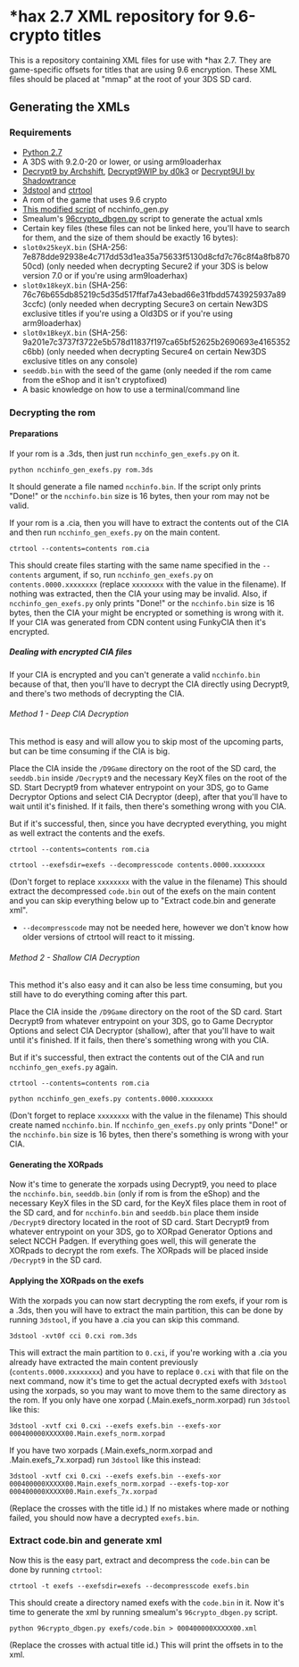 # \*hax 2.7 XML repository for 9.6-crypto titles
This is a repository containing XML files for use with *hax 2.7. They are game-specific offsets for titles that are using 9.6 encryption. These XML files should be placed at "mmap" at the root of your 3DS SD card.

## Generating the XMLs

### Requirements

- [Python 2.7](https://www.python.org/downloads/release/python-2711/)
- A 3DS with 9.2.0-20 or lower, or using arm9loaderhax
- [Decrypt9 by Archshift](https://github.com/archshift/Decrypt9), [Decrypt9WIP by d0k3](https://github.com/d0k3/Decrypt9) or [Decrypt9UI by Shadowtrance](https://github.com/shadowtrance/Decrypt9)
- [3dstool](https://github.com/dnasdw/3dstool) and [ctrtool](https://github.com/profi200/Project_CTR)
- A rom of the game that uses 9.6 crypto
- [This modified script](https://gist.github.com/ihaveamac/304bb69e98fc4ce2d5c9) of ncchinfo_gen.py
- Smealum's [96crypto_dbgen.py](https://github.com/smealum/ninjhax2.x/blob/master/scripts/96crypto_dbgen.py) script to generate the actual xmls
- Certain key files (these files can not be linked here, you'll have to search for them, and the size of them should be exactly 16 bytes):
 - `slot0x25keyX.bin` (SHA-256: 7e878dde92938e4c717dd53d1ea35a75633f5130d8cfd7c76c8f4a8fb87050cd) (only needed when decrypting Secure2 if your 3DS is below version 7.0 or if you're using arm9loaderhax)
 - `slot0x18keyX.bin` (SHA-256: 76c76b655db85219c5d35d517ffaf7a43ebad66e31fbdd5743925937a893ccfc) (only needed when decrypting Secure3 on certain New3DS exclusive titles if you're using a Old3DS or if you're using arm9loaderhax)
 - `slot0x1BkeyX.bin` (SHA-256: 9a201e7c3737f3722e5b578d11837f197ca65bf52625b2690693e4165352c6bb) (only needed when decrypting Secure4 on certain New3DS exclusive titles on any console)
- `seeddb.bin` with the seed of the game (only needed if the rom came from the eShop and it isn't cryptofixed)
- A basic knowledge on how to use a terminal/command line

### Decrypting the rom

#### Preparations

If your rom is a .3ds, then just run `ncchinfo_gen_exefs.py` on it.
```
python ncchinfo_gen_exefs.py rom.3ds
```
It should generate a file named `ncchinfo.bin`. If the script only prints "Done!" or the `ncchinfo.bin` size is 16 bytes, then your rom may not be valid.

If your rom is a .cia, then you will have to extract the contents out of the CIA and then run `ncchinfo_gen_exefs.py` on the main content.
```
ctrtool --contents=contents rom.cia
```
This should create files starting with the same name specified in the `--contents` argument, if so, run `ncchinfo_gen_exefs.py` on `contents.0000.xxxxxxxx` (replace `xxxxxxxx` with the value in the filename).
If nothing was extracted, then the CIA your using may be invalid.
Also, if `ncchinfo_gen_exefs.py` only prints "Done!" or the `ncchinfo.bin` size is 16 bytes, then the CIA your might be encrypted or something is wrong with it. If your CIA was generated from CDN content using FunkyCIA then it's encrypted.

##### Dealing with encrypted CIA files

If your CIA is encrypted and you can't generate a valid `ncchinfo.bin` because of that, then you'll have to decrypt the CIA directly using Decrypt9, and there's two methods of decrypting the CIA.

###### Method 1 - Deep CIA Decryption

This method is easy and will allow you to skip most of the upcoming parts, but can be time consuming if the CIA is big.

Place the CIA inside the `/D9Game` directory on the root of the SD card, the `seeddb.bin` inside `/Decrypt9` and the necessary KeyX files on the root of the SD.
Start Decrypt9 from whatever entrypoint on your 3DS, go to Game Decryptor Options and select CIA Decryptor (deep), after that you'll have to wait until it's finished.
If it fails, then there's something wrong with you CIA.

But if it's successful, then, since you have decrypted everything, you might as well extract the contents and the exefs.
```
ctrtool --contents=contents rom.cia

ctrtool --exefsdir=exefs --decompresscode contents.0000.xxxxxxxx
```
(Don't forget to replace `xxxxxxxx` with the value in the filename)
This should extract the decompressed `code.bin` out of the exefs on the main content and you can skip everything below up to "Extract code.bin and generate xml".
* `--decompresscode` may not be needed here, however we don't know how older versions of ctrtool will react to it missing.

###### Method 2 - Shallow CIA Decryption

This method it's also easy and it can also be less time consuming, but you still have to do everything coming after this part.

Place the CIA inside the `/D9Game` directory on the root of the SD card.
Start Decrypt9 from whatever entrypoint on your 3DS, go to Game Decryptor Options and select CIA Decryptor (shallow), after that you'll have to wait until it's finished.
If it fails, then there's something wrong with you CIA.

But if it's successful, then extract the contents out of the CIA and run `ncchinfo_gen_exefs.py` again.
```
ctrtool --contents=contents rom.cia

python ncchinfo_gen_exefs.py contents.0000.xxxxxxxx
```
(Don't forget to replace `xxxxxxxx` with the value in the filename)
This should create named `ncchinfo.bin`.
If `ncchinfo_gen_exefs.py` only prints "Done!" or the `ncchinfo.bin` size is 16 bytes, then there's something is wrong with your CIA.

#### Generating the XORpads

Now it's time to generate the xorpads using Decrypt9, you need to place the `ncchinfo.bin`, `seeddb.bin` (only if rom is from the eShop) and the necessary KeyX files in the SD card, for the KeyX files place them in root of the SD card, and for `ncchinfo.bin` and `seeddb.bin` place them inside `/Decrypt9` directory located in the root of SD card.
Start Decrypt9 from whatever entrypoint on your 3DS, go to XORpad Generator Options and select NCCH Padgen. If everything goes well, this will generate the XORpads to decrypt the rom exefs.
The XORpads will be placed inside `/Decrypt9` in the SD card.

#### Applying the XORpads on the exefs

With the xorpads you can now start decrypting the rom exefs, if your rom is a .3ds, then you will have to extract the main partition, this can be done by running `3dstool`, if you have a .cia you can skip this command.
```
3dstool -xvt0f cci 0.cxi rom.3ds
```
This will extract the main partition to `0.cxi`, if you're working with a .cia you already have extracted the main content previously (`contents.0000.xxxxxxxx`) and you have to replace `0.cxi` with that file on the next command, now it's time to get the actual decrypted exefs with `3dstool` using the xorpads, so you may want to move them to the same directory as the rom.
If you only have one xorpad (.Main.exefs_norm.xorpad) run `3dstool` like this:
```
3dstool -xvtf cxi 0.cxi --exefs exefs.bin --exefs-xor 000400000XXXXX00.Main.exefs_norm.xorpad
```
If you have two xorpads (.Main.exefs_norm.xorpad and .Main.exefs_7x.xorpad) run `3dstool` like this instead:
```
3dstool -xvtf cxi 0.cxi --exefs exefs.bin --exefs-xor 000400000XXXXX00.Main.exefs_norm.xorpad --exefs-top-xor 000400000XXXXX00.Main.exefs_7x.xorpad
```
(Replace the crosses with the title id.)
If no mistakes where made or nothing failed, you should now have a decrypted `exefs.bin`.

### Extract code.bin and generate xml

Now this is the easy part, extract and decompress the `code.bin` can be done by running `ctrtool`:
```
ctrtool -t exefs --exefsdir=exefs --decompresscode exefs.bin
```
This should create a directory named exefs with the `code.bin` in it.
Now it's time to generate the xml by running smealum's `96crypto_dbgen.py` script.
```
python 96crypto_dbgen.py exefs/code.bin > 000400000XXXXX00.xml
```
(Replace the crosses with actual title id.)
This will print the offsets in to the xml.
